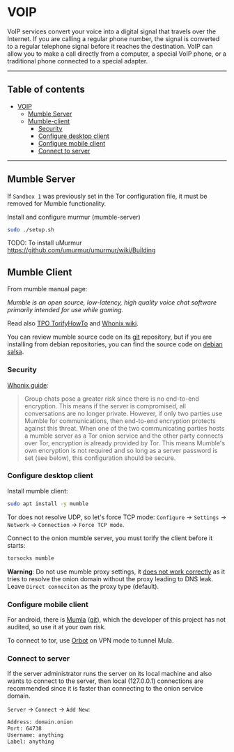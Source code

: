 # VOIP

VoIP services convert your voice into a digital signal that travels over the Internet. If you are calling a regular phone number, the signal is converted to a regular telephone signal before it reaches the destination. VoIP can allow you to make a call directly from a computer, a special VoIP phone, or a traditional phone connected to a special adapter.

---
Table of contents
---

- [VOIP](#voip)
  - [Mumble Server](#mumble-server)
  - [Mumble-client](#mumble-client)
    - [Security](#security)
    - [Configure desktop client](#configure-desktop-client)
    - [Configure mobile client](#configure-mobile-client)
    - [Connect to server](#connect-to-server)

---

## Mumble Server

If `Sandbox 1` was previously set in the Tor configuration file, it must be removed for Mumble functionality.

Install and configure murmur (mumble-server)
```sh
sudo ./setup.sh
```

TODO: To install uMurmur https://github.com/umurmur/umurmur/wiki/Building

## Mumble Client

From mumble manual page:

_Mumble is an open source, low-latency, high quality voice chat software primarily intended for use while gaming._

Read also [TPO TorifyHowTo](https://gitlab.torproject.org/legacy/trac/-/wikis/doc/TorifyHOWTO/Mumble) and [Whonix wiki](https://www.whonix.org/wiki/VoIP#Mumble_Client).

You can review mumble source code on its [git](https://github.com/mumble-voip/mumble) repository, but if you are installing from debian repositories, you can find the source code on [debian salsa](https://salsa.debian.org/pkg-voip-team/mumble).

### Security

[Whonix guide](https://www.whonix.org/wiki/VoIP#Mumble):
> Group chats pose a greater risk since there is no end-to-end encryption. This means if the server is compromised, all conversations are no longer private. However, if only two parties use Mumble for communications, then end-to-end encryption protects against this threat.
When one of the two communicating parties hosts a mumble server as a Tor onion service and the other party connects over Tor, encryption is already provided by Tor. This means Mumble's own encryption is not required and so long as a server password is set (see below), this configuration should be secure.

### Configure desktop client

Install mumble client:
```sh
sudo apt install -y mumble
```

Tor does not resolve UDP, so let's force TCP mode:
`Configure` -> `Settings` -> `Network` -> `Connection` -> `Force TCP mode`.

Connect to the onion mumble server, you must torify the client before it starts:
```sh
torsocks mumble
```

**Warning**: Do not use mumble proxy settings, it [does not work correctly](https://github.com/mumble-voip/mumble/issues/1812) as it tries to resolve the onion domain without the proxy leading to DNS leak. Leave `Direct conneciton` as the proxy type (default).

### Configure mobile client

For android, there is [Mumla](https://f-droid.org/packages/se.lublin.mumla/) ([git](https://gitlab.com/quite/mumla)), which the developer of this project has not audited, so use it at your own risk.

To connect to tor, use [Orbot](https://guardianproject.info/apps/org.torproject.android/) on VPN mode to tunnel Mula.

### Connect to server

If the server administrator runs the server on its local machine and also wants to connect to the server, then local (127.0.0.1) connections are recommended since it is faster than connecting to the onion service domain.

`Server` -> `Connect` -> `Add New`:
```sh
Address: domain.onion
Port: 64738
Username: anything
Label: anything
```

